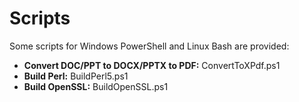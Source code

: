 # Scripts
Some scripts for Windows PowerShell and Linux Bash are provided:
* **Convert DOC/PPT to DOCX/PPTX to PDF:** ConvertToXPdf.ps1
* **Build Perl:** BuildPerl5.ps1
* **Build OpenSSL:** BuildOpenSSL.ps1
